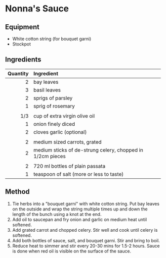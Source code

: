 # Nonna's Sauce

## Equipment

* White cotton string (for bouquet garni)
* Stockpot

## Ingredients

| Quantity | Ingredient                                                 |
| -------: | :--------------------------------------------------------- |
|        2 | bay leaves                                                 |
|        3 | basil leaves                                               |
|        2 | sprigs of parsley                                          |
|        1 | sprig of rosemary                                          |
|          |                                                            |
|      1/3 | cup of extra virgin olive oil                              |
|        1 | onion finely diced                                         |
|        2 | cloves garlic (optional)                                   |
|          |                                                            |
|        2 | medium sized carrots, grated                               |
|        2 | medium sticks of de-strung celery, chopped in 1/2cm pieces |
|          |                                                            |
|        2 | 720 ml bottles of plain passata                            |
|        1 | teaspoon of salt (more or less to taste)                   |

## Method

1. Tie herbs into a "bouquet garni" with white cotton string. Put bay leaves on the outside and wrap the string multiple times up and down the length of the bunch using a knot at the end.
2. Add oil to saucepan and fry onion and garlic on medium heat until softened.
3. Add grated carrot and chopped celery. Stir well and cook until celery is softened.
4. Add both bottles of sauce, salt, and bouquet garni. Stir and bring to boil.
5. Reduce heat to simmer and stir every 20-30 mins for 1.5-2 hours. Sauce is done when red oil is visible on the surface of the sauce.
